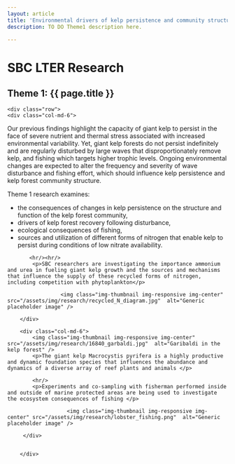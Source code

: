 ```yaml
---
layout: article
title: 'Environmental drivers of kelp persistence and community structure'
description: TO DO Theme1 description here.

---
```


<h1>SBC LTER Research</h1>


<h2>Theme 1: {{ page.title }} </h2>


<div id="main-container">

<!-- how to set cols: pages can vary the col widths; for full-width total should = 12. 
	     col-md scales up (med to large desktops), and automatically stacks on phones and tablets (within the row). -->

    <div class="row">
	<div class="col-md-6">
<p>Our previous findings highlight the capacity of giant kelp to persist in the face of severe 
nutrient and thermal stress associated with increased environmental variability. Yet, 
giant kelp forests do not persist indefinitely and are regularly disturbed by large waves that 
disproportionately remove kelp, and fishing which targets higher trophic levels. Ongoing environmental changes are expected to alter the frequency and severity of wave disturbance and fishing effort, which should influence kelp persistence and kelp forest community structure. 
 </p>
   
   <p class="lead">Theme 1 research examines:</p>
        <ul>
            <li>the consequences of changes in kelp persistence on the structure and function of the kelp 
forest community, </li>
            <li>drivers of kelp forest recovery following disturbance,</li>
            <li>ecological consequences of fishing, </li>
            <li>sources and utilization of different forms of nitrogen that 
            enable kelp to persist during conditions of low nitrate availability.</li>
           </ul> 
           
           <hr/><hr/>
            <p>SBC researchers are investigating the importance ammonium and urea in fueling giant kelp growth and the sources and mechanisms that influence the supply of these recycled forms of nitrogen, including competition with phytoplankton</p>

                     <img class="img-thumbnail img-responsive img-center" src="/assets/img/research/recycled_N_diagram.jpg"  alt="Generic placeholder image" />

        </div>  
        
        <div class="col-md-6">
            <img class="img-thumbnail img-responsive img-center" src="/assets/img/research/16840_garbaldi.jpg"  alt="Garibaldi in the kelp forest" />
            <p>The giant kelp Macrocystis pyrifera is a highly productive and dynamic foundation species that influences the abundance and dynamics of a diverse array of reef plants and animals </p>

            <hr/>
            <p>Experiments and co-sampling with fisherman performed inside and outside of marine protected areas are being used to investigate the ecosystem consequences of fishing </p>

                       <img class="img-thumbnail img-responsive img-center" src="/assets/img/research/lobster_fishing.png"  alt="Generic placeholder image" />
            
         </div>  
         
           
        </div>
